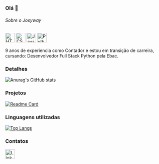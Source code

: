 ### Olá 👋

###### Sobre o Josyway
<img src='https://img.shields.io/badge/HTML-0077B5?style=for-the-badge&logo=html&logoColor=white' alt='HTML' height='30'>
<img src='https://img.shields.io/badge/CSS-0077B5?style=for-the-badge&logo=css&logoColor=white' alt='CSS' height='30'>
<img src='https://img.shields.io/badge/JavaScript-0077B5?style=for-the-badge&logo=js&logoColor=white' alt='JavaScript' height='30'>
<img src='https://img.shields.io/badge/Python-0077B5?style=for-the-badge&logo=python&logoColor=white' alt='Python' height='30'>


9 anos de experiencia como Contador e estou em transição de carreira, cursando: Desenvolvedor Full Stack Python pela Ebac.

### Detalhes

[![Anurag's GitHub stats](https://github-readme-stats.vercel.app/api?username=Josyway&show_icons=true&theme=dark)](https://github.com/anuraghazra/github-readme-stats)

### Projetos

[![Readme Card](https://github-readme-stats.vercel.app/api/pin/?username=Josyway&repo=Way_Contabilidade&theme=dark)](https://github.com/anuraghazra/github-readme-stats)


### Linguagens utilizadas

[![Top Langs](https://github-readme-stats.vercel.app/api/top-langs/?username=Josyway&layout=compact)](https://github.com/anuraghazra/github-readme-stats)

### Contatos

[<img src='https://img.shields.io/badge/LinkedIn-0077B5?style=for-the-badge&logo=linkedin&logoColor=white' alt='Linkedin' height='30'>](https://www.linkedin.com/in/josyway-paulo/)
